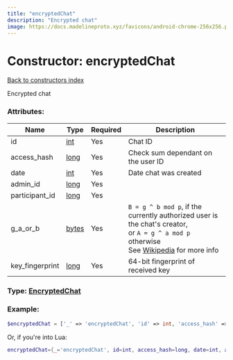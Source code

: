 ```yaml
---
title: "encryptedChat"
description: "Encrypted chat"
image: https://docs.madelineproto.xyz/favicons/android-chrome-256x256.png
---
```

# Constructor: encryptedChat  
[Back to constructors index](index.md)



Encrypted chat

### Attributes:

| Name     |    Type       | Required | Description |
|----------|---------------|----------|-------------|
|id|[int](../types/int.md) | Yes|Chat ID|
|access\_hash|[long](../types/long.md) | Yes|Check sum dependant on the user ID|
|date|[int](../types/int.md) | Yes|Date chat was created|
|admin\_id|[long](../types/long.md) | Yes|
|participant\_id|[long](../types/long.md) | Yes|
|g\_a\_or\_b|[bytes](../types/bytes.md) | Yes|`B = g ^ b mod p`, if the currently authorized user is the chat's creator,<br>or `A = g ^ a mod p` otherwise<br>See [Wikipedia](https://en.wikipedia.org/wiki/Diffie%E2%80%93Hellman_key_exchange) for more info|
|key\_fingerprint|[long](../types/long.md) | Yes|64-bit fingerprint of received key|



### Type: [EncryptedChat](../types/EncryptedChat.md)


### Example:

```php
$encryptedChat = ['_' => 'encryptedChat', 'id' => int, 'access_hash' => long, 'date' => int, 'admin_id' => long, 'participant_id' => long, 'g_a_or_b' => 'bytes', 'key_fingerprint' => long];
```  


Or, if you're into Lua:

```lua
encryptedChat={_='encryptedChat', id=int, access_hash=long, date=int, admin_id=long, participant_id=long, g_a_or_b='bytes', key_fingerprint=long}

```


